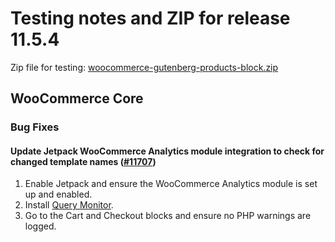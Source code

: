 # Testing notes and ZIP for release 11.5.4

Zip file for testing: [woocommerce-gutenberg-products-block.zip](https://github.com/woocommerce/woocommerce-blocks/files/13309030/woocommerce-gutenberg-products-block.zip)

## WooCommerce Core

### Bug Fixes

#### Update Jetpack WooCommerce Analytics module integration to check for changed template names ([#11707](https://github.com/woocommerce/woocommerce-blocks/pull/11707))

1. Enable Jetpack and ensure the WooCommerce Analytics module is set up and enabled.
2. Install [Query Monitor](https://wordpress.org/plugins/query-monitor/).
3. Go to the Cart and Checkout blocks and ensure no PHP warnings are logged.
